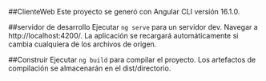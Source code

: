 ##ClienteWeb
Este proyecto se generó con Angular CLI versión 16.1.0.

##servidor de desarrollo
Ejecutar `ng serve` para un servidor dev. Navegar a http://localhost:4200/. La aplicación se recargará automáticamente si cambia cualquiera de los archivos de origen.

##Construir
Ejecutar `ng build` para compilar el proyecto. Los artefactos de compilación se almacenarán en el dist/directorio.

